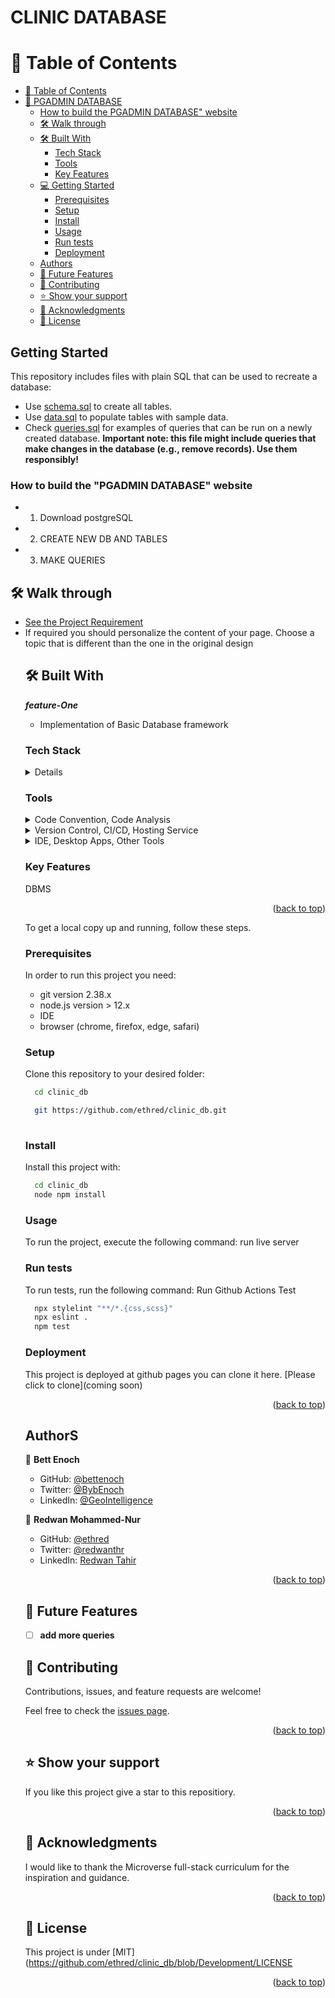 <a name="readme-top"></a>


<h1>CLINIC DATABASE</h1>

# 📗 Table of Contents

- [📗 Table of Contents](#-table-of-contents)
- [📖 PGADMIN DATABASE ](#-vet-clinic-)
    - [How to build the PGADMIN DATABASE" website](#how-to-build-the-vet-clinic-database)
  - [🛠 Walk through ](#-walk-through-)
  - [🛠 Built With ](#-built-with-)
    - [Tech Stack ](#tech-stack-)
    - [Tools ](#tools-)
    - [Key Features ](#key-features-)
  - [💻 Getting Started ](#-getting-started-)
    - [Prerequisites](#prerequisites)
    - [Setup](#setup)
    - [Install](#install)
    - [Usage](#usage)
    - [Run tests](#run-tests)
    - [Deployment](#deployment)
  - [Authors](#authors)
  - [🔭 Future Features ](#-future-features-)
  - [🤝 Contributing ](#-contributing-)
  - [⭐️ Show your support ](#️-show-your-support-)
  - [🙏 Acknowledgments ](#-acknowledgments-)
  - [📝 License ](#-license-)

## Getting Started

This repository includes files with plain SQL that can be used to recreate a database:

- Use [schema.sql](./schema.sql) to create all tables.
- Use [data.sql](./data.sql) to populate tables with sample data.
- Check [queries.sql](./queries.sql) for examples of queries that can be run on a newly created database. **Important note: this file might include queries that make changes in the database (e.g., remove records). Use them responsibly!**

<a name="readme-top"></a>

### How to build the "PGADMIN DATABASE" website

- 1. Download postgreSQL
- 2. CREATE NEW DB AND TABLES
- 3. MAKE QUERIES

## 🛠 Walk through <a name="walk-through"></a>

<ul>
  <li><a href="https://github.com/microverseinc/curriculum-databases/blob/main/db-structure/database_from_diagram.md">See the Project Requirement</a></li>
  <li>If required you should personalize the content of your page. Choose a topic that is different than the one in the original design</li>



## 🛠 Built With <a name="built-with"></a>

**_feature-One_**

- Implementation of Basic Database framework


### Tech Stack <a name="tech-stack"></a>

<details>
  <ul>
    <li><a href="https://www.w3.org/html/">SQL</a></li>
    
  </ul>
</details>


<!-- Features -->

### Tools <a name="tools"></a>

  <details>
    <summary>Code Convention, Code Analysis</summary>
      <ul>
        <li><a href="https://eslint.org/">ESLint</a></li>
        <li><a href="https://webhint.io/">Webhint</a></li>
        <li><a href="https://stylelint.io/">Stylelint</a></li>
        <li><a href="https://chrome.google.com/webstore/detail/lighthouse/blipmdconlkpinefehnmjammfjpmpbjk?hl=en">Lighthouse</a></li>
        <li><a href="https://www.npmjs.com/package/npm-check">node_modules checker</a></li>
      </ul>
  </details>
  <details>
    <summary>Version Control, CI/CD, Hosting Service</summary>
      <ul>
        <li><a href="https://pages.github.com/">Github Pages</a></li>
        <li><a href="https://github.com/features/actions">Github Actions</a></li>
        <li><a href="https://git-scm.com/">Git</a></li>
      </ul>
  </details>
  <details>
    <summary>IDE, Desktop Apps, Other Tools</summary>
      <ul>
        <li><a href="https://code.visualstudio.com/">Visual Studio Code</a></li>
        <li><a href="https://desktop.github.com/">Github Desktop</a></li>
        <li><a href="https://www.behance.net/">Behance</a></li>
      </ul>
  </details>

### Key Features <a name="key-features"></a>


DBMS

<p align="right">(<a href="#readme-top">back to top</a>)</p>


To get a local copy up and running, follow these steps.

### Prerequisites

In order to run this project you need:

- git version 2.38.x
- node.js version > 12.x
- IDE
- browser (chrome, firefox, edge, safari)

### Setup

Clone this repository to your desired folder:

```sh
  cd clinic_db

  git https://github.com/ethred/clinic_db.git
 
```

### Install

Install this project with:

```sh
  cd clinic_db
  node npm install
```

### Usage

To run the project, execute the following command:
run live server

### Run tests

To run tests, run the following command:
Run Github Actions Test

```sh
  npx stylelint "**/*.{css,scss}"
  npx eslint .
  npm test
```

### Deployment

This project is deployed at github pages you can clone it here. [Please click to clone](coming soon)

<p align="right">(<a href="#readme-top">back to top</a>)</p>

## AuthorS

👤 **Bett Enoch**

- GitHub: [@bettenoch](https://github.com/Bettenoch)
- Twitter: [@BybEnoch](https://twitter.com/BybEnoch)
- LinkedIn: [@GeoIntelligence](https://www.linkedin.com/in/bett-kipngeno-enock-8b5153214/)

👤 **Redwan Mohammed-Nur**

- GitHub: [@ethred](https://github.com/ethred)
- Twitter: [@redwanthr](https://twitter.com/@redwanthr)
- LinkedIn: [Redwan Tahir](https://www.linkedin.com/in/redwan-tahir-78260733/)


<p align="right">(<a href="#readme-top">back to top</a>)</p>

## 🔭 Future Features <a name="future-features"></a>


- [ ] **add more queries**

  

## 🤝 Contributing <a name="contributing"></a>

Contributions, issues, and feature requests are welcome!

Feel free to check the [issues page](https://github.com/Bettenoch/vet_clinic/issues).

<p align="right">(<a href="#readme-top">back to top</a>)</p>

## ⭐️ Show your support <a name="support"></a>

If you like this project give a star to this repositiory.

<p align="right">(<a href="#readme-top">back to top</a>)</p>

## 🙏 Acknowledgments <a name="acknowledgements"></a>

I would like to thank the Microverse full-stack curriculum for the inspiration and guidance.

<p align="right">(<a href="#readme-top">back to top</a>)</p>

## 📝 License <a name="license"></a>

This project is under [MIT](https://github.com/ethred/clinic_db/blob/Development/LICENSE
<p align="right">(<a href="#readme-top">back to top</a>)</p>